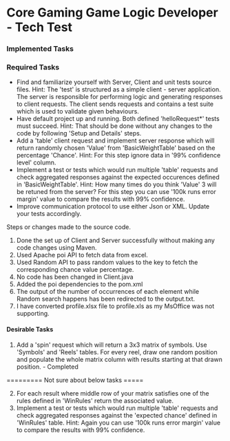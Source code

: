# Core Gaming Game Logic Developer - Tech Test 

### Implemented Tasks ###

### Required Tasks 

* Find and familiarize yourself with Server, Client and unit tests source files. Hint: The 'test' is structured as a simple client - server application. The server is responsible for performing logic and generating responses to client requests. The client sends requests and contains a test suite which is used to validate given behaviours.
* Have default project up and running. Both defined 'helloRequest*' tests must succeed. Hint: That should be done without any changes to the code by following 'Setup and Details' steps.
* Add a 'table' client request and implement server response which will return randomly chosen 'Value' from 'BasicWeightTable' based on the percentage 'Chance'. Hint: For this step ignore data in '99% confidence level' column.
* Implement a test or tests which would run multiple 'table' requests and check aggregated responses against the expected occurences defined in 'BasicWeightTable'. Hint: How many times do you think 'Value' 3 will be retuned from the server? For this step you can use '100k runs error margin' value to compare the results with 99% confidence. 
* Improve communication protocol to use either Json or XML. Update your tests accordingly.

Steps or changes made to the source code.

1. Done the set up of Client and Server successfully without making any code changes using Maven.
2. Used Apache poi API to fetch data from excel.
3. Used Random API to pass random values to the key to fetch the corresponding chance value percentage.
4. No code has been changed in Client.java
5. Added the poi dependencies to the pom.xml
6. The output of the number of occurrences of each element while Random search happens has been redirected to the output.txt.
7. I have converted profile.xlsx file to profile.xls as my MsOffice was not supporting.


#### Desirable Tasks 

1. Add a 'spin' request which will return a 3x3 matrix of symbols. Use 'Symbols' and 'Reels' tables. For every reel, draw one random position and populate the whole matrix column with results starting at that drawn position. - Completed

========= Not sure about below tasks ===== 

2. For each result where middle row of your matrix satisfies one of the rules defined in 'WinRules' return the associated value.
3. Implement a test or tests which would run multiple 'table' requests and check aggregated responses against the 'expected chance' defined in 'WinRules' table. Hint: Again you can use '100k runs error margin' value to compare the results with 99% confidence. 

